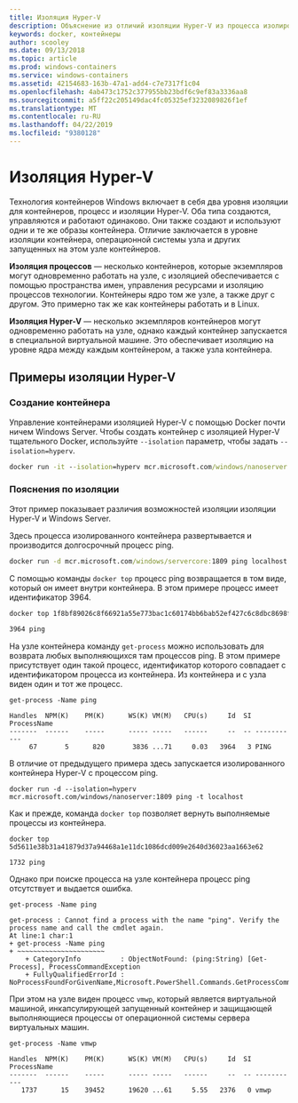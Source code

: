 ```yaml
---
title: Изоляция Hyper-V
description: Объяснение из отличий изоляции Hyper-V из процесса изолированное контейнеров.
keywords: docker, контейнеры
author: scooley
ms.date: 09/13/2018
ms.topic: article
ms.prod: windows-containers
ms.service: windows-containers
ms.assetid: 42154683-163b-47a1-add4-c7e7317f1c04
ms.openlocfilehash: 4ab473c1752c377955bb23bdf6c9ef83a3336aa8
ms.sourcegitcommit: a5ff22c205149dac4fc05325ef3232089826f1ef
ms.translationtype: MT
ms.contentlocale: ru-RU
ms.lasthandoff: 04/22/2019
ms.locfileid: "9380128"
---
```

# <a name="hyper-v-isolation"></a>Изоляция Hyper-V

Технология контейнеров Windows включает в себя два уровня изоляции для контейнеров, процесс и изоляции Hyper-V. Оба типа создаются, управляются и работают одинаково. Они также создают и используют одни и те же образы контейнера. Отличие заключается в уровне изоляции контейнера, операционной системы узла и других запущенных на этом узле контейнеров.

**Изоляция процессов** — несколько контейнеров, которые экземпляров могут одновременно работать на узле, с изоляцией обеспечивается с помощью пространства имен, управления ресурсами и изоляцию процессов технологии.  Контейнеры ядро том же узле, а также друг с другом.  Это примерно так же как контейнеры работать и в Linux.

**Изоляция Hyper-V** — несколько экземпляров контейнеров могут одновременно работать на узле, однако каждый контейнер запускается в специальной виртуальной машине. Это обеспечивает изоляцию на уровне ядра между каждым контейнером, а также узла контейнера.

## <a name="hyper-v-isolation-examples"></a>Примеры изоляции Hyper-V

### <a name="create-container"></a>Создание контейнера

Управление контейнерами изоляцией Hyper-V с помощью Docker почти ничем Windows Server. Чтобы создать контейнер с изоляцией Hyper-V тщательного Docker, используйте `--isolation` параметр, чтобы задать `--isolation=hyperv`.

``` cmd
docker run -it --isolation=hyperv mcr.microsoft.com/windows/nanoserver:1809 cmd
```

### <a name="isolation-explanation"></a>Пояснения по изоляции

Этот пример показывает различия возможностей изоляции изоляции Hyper-V и Windows Server.

Здесь процесса изолированного контейнера развертывается и производится долгосрочный процесс ping.

``` cmd
docker run -d mcr.microsoft.com/windows/servercore:1809 ping localhost -t
```

С помощью команды `docker top` процесс ping возвращается в том виде, который он имеет внутри контейнера. В этом примере процесс имеет идентификатор 3964.

``` cmd
docker top 1f8bf89026c8f66921a55e773bac1c60174bb6bab52ef427c6c8dbc8698f9d7a

3964 ping
```

На узле контейнера команду `get-process` можно использовать для возврата любых выполняющихся там процессов ping. В этом примере присутствует один такой процесс, идентификатор которого совпадает с идентификатором процесса из контейнера. Из контейнера и с узла виден один и тот же процесс.

```
get-process -Name ping

Handles  NPM(K)    PM(K)      WS(K) VM(M)   CPU(s)     Id  SI ProcessName
-------  ------    -----      ----- -----   ------     --  -- -----------
     67       5      820       3836 ...71     0.03   3964   3 PING
```

В отличие от предыдущего примера здесь запускается изолированного контейнера Hyper-V с процессом ping.

```
docker run -d --isolation=hyperv mcr.microsoft.com/windows/nanoserver:1809 ping -t localhost
```

Как и прежде, команда `docker top` позволяет вернуть выполняемые процессы из контейнера.

```
docker top 5d5611e38b31a41879d37a94468a1e11dc1086dcd009e2640d36023aa1663e62

1732 ping
```

Однако при поиске процесса на узле контейнера процесс ping отсутствует и выдается ошибка.

```
get-process -Name ping

get-process : Cannot find a process with the name "ping". Verify the process name and call the cmdlet again.
At line:1 char:1
+ get-process -Name ping
+ ~~~~~~~~~~~~~~~~~~~~~~
    + CategoryInfo          : ObjectNotFound: (ping:String) [Get-Process], ProcessCommandException
    + FullyQualifiedErrorId : NoProcessFoundForGivenName,Microsoft.PowerShell.Commands.GetProcessCommand
```

При этом на узле виден процесс `vmwp`, который является виртуальной машиной, инкапсулирующей запущенный контейнер и защищающей выполняющиеся процессы от операционной системы сервера виртуальных машин.

```
get-process -Name vmwp

Handles  NPM(K)    PM(K)      WS(K) VM(M)   CPU(s)     Id  SI ProcessName
-------  ------    -----      ----- -----   ------     --  -- -----------
   1737      15    39452      19620 ...61     5.55   2376   0 vmwp
```
